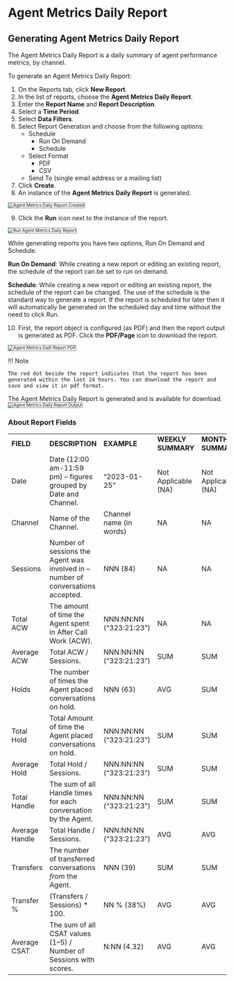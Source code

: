 # Agent Metrics Daily Report

## Generating Agent Metrics Daily Report

The Agent Metrics Daily Report is a daily summary of agent performance metrics, by channel.

To generate an Agent Metrics Daily Report:

1. On the Reports tab, click **New Report**.
2. In the list of reports, choose the **Agent Metrics Daily Report**.
3. Enter the **Report Name** and **Report Description**.
4. Select a **Time Period**.
5. Select **Data Filters**.
6. Select Report Generation and choose from the following options:
    * Schedule
        * Run On Demand
        * Schedule
    * Select Format
        * PDF
        * CSV
    * Send To (single email address or a mailing list)
7. Click **Create**.
8. An instance of the **Agent Metrics Daily Report** is generated.
<img src="../images/agent-metrics-daily-report-created.png" alt="Agent Metrics Daily Report Created" title="Agent Metrics Daily Report Created" style="border: 1px solid gray; zoom:70%;">

9. Click the **Run** icon next to the instance of the report.
<img src="../images/run-agent-metrics-daily-report.png" alt=" Run Agent Metrics Daily Report" title="Run Agent Metrics Daily Report" style="border: 1px solid gray; zoom:70%;">

While generating reports you have two options, Run On Demand and Schedule.

**Run On Demand**: While creating a new report or editing an existing report, the schedule of the report can be set to run on demand.

**Schedule**: While creating a new report or editing an existing report, the schedule of the report can be changed. The use of the schedule is the standard way to generate a report. If the report is scheduled for later then it will automatically be generated on the scheduled day and time without the need to click Run.

10. First, the report object is configured (as PDF) and then the report output is generated as PDF. Click the **PDF/Page** icon to download the report.
<img src="../images/pdf-agent-metrics-daily-report.png" alt="Agent Metrics Dailt Report PDF" title="Agent Metrics Daily Report PDF" style="border: 1px solid gray; zoom:70%;">

!!! Note

    The red dot beside the report indicates that the report has been generated within the last 24 hours. You can download the report and save and view it in pdf format.

The Agent Metrics Daily Report is generated and is available for download.
<img src="../images/agent-metrics-daily-report-output.png" alt="Agent Metrics Daily Report Output" title="Agent Metrics Daily Report Output" style="border: 1px solid gray; zoom:70%;">

### About Report Fields

<table>
  <tr>
   <td><strong>FIELD</strong>
   </td>
   <td><strong>DESCRIPTION</strong>
   </td>
   <td><strong>EXAMPLE</strong>
   </td>
   <td><strong>WEEKLY SUMMARY</strong>
   </td>
   <td><strong>MONTHLY SUMMARY</strong>
   </td>
  </tr>
  <tr>
   <td>Date
   </td>
   <td>Date (12:00 am-11:59 pm) – figures grouped by Date and Channel.
   </td>
   <td>“2023-01-25”
   </td>
   <td>Not Applicable (NA)
   </td>
   <td>Not Applicable (NA)
   </td>
  </tr>
  <tr>
   <td>Channel
   </td>
   <td>Name of the Channel.
   </td>
   <td>Channel name (in words)
   </td>
   <td>NA
   </td>
   <td>NA
   </td>
  </tr>
  <tr>
   <td>Sessions
   </td>
   <td>Number of sessions the Agent was involved in – number of conversations accepted.
   </td>
   <td>NNN (84)
   </td>
   <td>NA
   </td>
   <td>NA
   </td>
  </tr>
  <tr>
   <td>Total ACW
   </td>
   <td>The amount of time the Agent spent in After Call Work (ACW).
   </td>
   <td>NNN:NN:NN (“323:21:23”)
   </td>
   <td>NA
   </td>
   <td>NA
   </td>
  </tr>
  <tr>
   <td>Average ACW
   </td>
   <td>Total ACW / Sessions.
   </td>
   <td>NNN:NN:NN (“323:21:23”)
   </td>
   <td>SUM
   </td>
   <td>SUM
   </td>
  </tr>
  <tr>
   <td>Holds
   </td>
   <td>The number of times the Agent placed conversations on hold.
   </td>
   <td>NNN (63)
   </td>
   <td>AVG
   </td>
   <td>SUM
   </td>
  </tr>
  <tr>
   <td>Total Hold
   </td>
   <td>Total Amount of time the Agent placed conversations on hold.
   </td>
   <td>NNN:NN:NN (“323:21:23”)
   </td>
   <td>SUM
   </td>
   <td>SUM
   </td>
  </tr>
  <tr>
   <td>Average Hold
   </td>
   <td>Total Hold / Sessions.
   </td>
   <td>NNN:NN:NN (“323:21:23”)
   </td>
   <td>SUM
   </td>
   <td>SUM
   </td>
  </tr>
  <tr>
   <td>Total Handle
   </td>
   <td>The sum of all Handle times for each conversation by the Agent.
   </td>
   <td>NNN:NN:NN (“323:21:23”)
   </td>
   <td>SUM
   </td>
   <td>SUM
   </td>
  </tr>
  <tr>
   <td>Average Handle
   </td>
   <td>Total Handle / Sessions.
   </td>
   <td>NNN:NN:NN (“323:21:23”)
   </td>
   <td>AVG
   </td>
   <td>AVG
   </td>
  </tr>
  <tr>
   <td>Transfers
   </td>
   <td>The number of transferred conversations <em>from</em> the Agent.
   </td>
   <td>NNN (39)
   </td>
   <td>SUM
   </td>
   <td>SUM
   </td>
  </tr>
  <tr>
   <td>Transfer %
   </td>
   <td>(Transfers / Sessions) * 100.
   </td>
   <td>NN % (38%)
   </td>
   <td>AVG
   </td>
   <td>AVG
   </td>
  </tr>
  <tr>
   <td>Average CSAT
   </td>
   <td>The sum of all CSAT values (1–5) / Number of Sessions with scores.
   </td>
   <td>N:NN (4.32)
   </td>
   <td>AVG
   </td>
   <td>AVG
   </td>
  </tr>
</table>